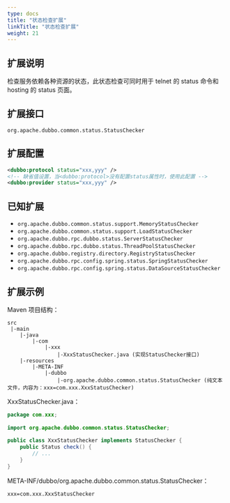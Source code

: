 ```yaml
---
type: docs
title: "状态检查扩展"
linkTitle: "状态检查扩展"
weight: 21
---
```


## 扩展说明

检查服务依赖各种资源的状态，此状态检查可同时用于 telnet 的 status 命令和 hosting 的 status 页面。

## 扩展接口

`org.apache.dubbo.common.status.StatusChecker`

## 扩展配置

```xml
<dubbo:protocol status="xxx,yyy" />
<!-- 缺省值设置，当<dubbo:protocol>没有配置status属性时，使用此配置 -->
<dubbo:provider status="xxx,yyy" />
```

## 已知扩展

* `org.apache.dubbo.common.status.support.MemoryStatusChecker`
* `org.apache.dubbo.common.status.support.LoadStatusChecker`
* `org.apache.dubbo.rpc.dubbo.status.ServerStatusChecker`
* `org.apache.dubbo.rpc.dubbo.status.ThreadPoolStatusChecker`
* `org.apache.dubbo.registry.directory.RegistryStatusChecker`
* `org.apache.dubbo.rpc.config.spring.status.SpringStatusChecker`
* `org.apache.dubbo.rpc.config.spring.status.DataSourceStatusChecker`

## 扩展示例

Maven 项目结构：

```
src
 |-main
    |-java
        |-com
            |-xxx
                |-XxxStatusChecker.java (实现StatusChecker接口)
    |-resources
        |-META-INF
            |-dubbo
                |-org.apache.dubbo.common.status.StatusChecker (纯文本文件，内容为：xxx=com.xxx.XxxStatusChecker)
```

XxxStatusChecker.java：

```java
package com.xxx;
 
import org.apache.dubbo.common.status.StatusChecker;
 
public class XxxStatusChecker implements StatusChecker {
    public Status check() {
        // ...
    }
}
```

META-INF/dubbo/org.apache.dubbo.common.status.StatusChecker：

```properties
xxx=com.xxx.XxxStatusChecker
```
